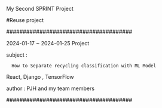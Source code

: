 My Second SPRINT Project

#Reuse project

######################################

2024-01-17 ~ 2024-01-25 Project

subject : 

      How to Separate recycling classification with ML Model

React, Django , TensorFlow

author : PJH and my team members

######################################
